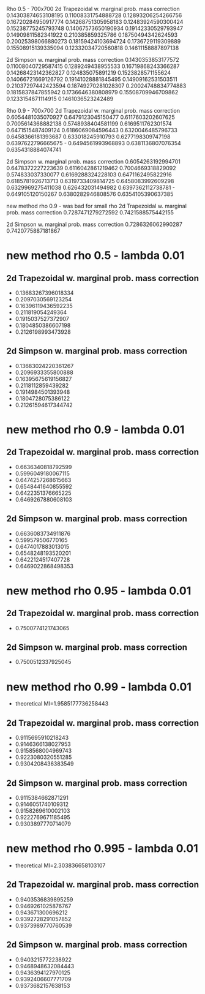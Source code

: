 Rho 0.5 - 700x700
2d Trapezoidal w. marginal prob. mass correction
    0.14303874653108195
    0.11008331754888728
    0.12893206254266756
    0.16720284950917774
    0.14268751305958183
    0.12483924590300424
    0.15238775245793748
    0.14067573650190934
    0.19142330529793947
    0.14909811582341922
    0.210385859325786
    0.18750494342624593
    0.20025398066880273
    0.18159424103694724
    0.1736729119309889
    0.15508915139335094
    0.12332034720560818
    0.14611158887897138

2d Simpson  w. marginal prob. mass correction
    0.1430353853177572
    0.11008040729587415
    0.1289249438955533
    0.16719868243366287
    0.14268423142362827
    0.124835075891219
    0.1523828571155624
    0.14066721669126792
    0.19141028881845495
    0.14909162531503511
    0.21037297442423594
    0.18749270281028307
    0.20024748834774883
    0.1815837847855942
    0.1736646380808979
    0.15508709946709862
    0.1233154671114915
    0.1461036523242489



Rho 0.9 - 700x700
2d Trapezoidal w. marginal prob. mass correction
    0.6054481035070927
    0.6479123045150477
    0.6117603202607625
    0.7005614368882138
    0.5748938404581199
    0.6169511762301574
    0.6471515487409124
    0.6186069084596443
    0.6320046485796733
    0.6458366181393687
    0.633018245910793
    0.6277198309747198
    0.6397622796665675  -
    0.6494561993968893
    0.6381136807076354
    0.6354318884074741

2d Simpson  w. marginal prob. mass correction
    0.6054263192994701
    0.6478372227223639
    0.6116042861219462
    0.7004669318829092
    0.574833037330077
    0.6169288324228103
    0.6471162495822916
    0.6185781926713713
    0.6319733409814725
    0.6458083992609298
    0.6329969275411038
    0.626432031494982
    0.6397362112738781  -
    0.649105120150267
    0.6380282946808576
    0.6354105390637385




new method rho 0.9 - was bad for small rho
2d Trapezoidal w. marginal prob. mass correction
    0.7287471279272592
    0.7421588575442155

2d Simpson  w. marginal prob. mass correction
    0.7286326062990287
    0.7420775887181867





# new method rho 0.5 - lambda 0.01
## 2d Trapezoidal w. marginal prob. mass correction
- 0.13683267396018334
- 0.2097030569123254
- 0.16396119436592235
- 0.211819054249364
- 0.1915037527372907
- 0.1804850386607198
- 0.2126198993473928
## 2d Simpson  w. marginal prob. mass correction
- 0.13683024220361267
- 0.2096933355800888
- 0.16395675619156827
- 0.2118112859439282
- 0.1914984501393948
- 0.1804728075386122
- 0.21261594617344742



# new method rho 0.9 - lambda 0.01
## 2d Trapezoidal w. marginal prob. mass correction
- 0.6636340818792599
- 0.5996049180067115
- 0.6474257268615663
- 0.6548441640855592
- 0.6422351376665225
- 0.6469267880608103
## 2d Simpson  w. marginal prob. mass correction
- 0.6636083734911876
- 0.599579506770165
- 0.6474017883013015
- 0.6548248193520201
- 0.6422124517407728
- 0.6469022868498353



# new method rho 0.95 - lambda 0.01
## 2d Trapezoidal w. marginal prob. mass correction
- 0.7500774121743065
## 2d Simpson  w. marginal prob. mass correction
- 0.7500512337925045




# new method rho 0.99 - lambda 0.01
- theoretical MI=1.9585177736258443
## 2d Trapezoidal w. marginal prob. mass correction
- 0.9115695910218243
- 0.9146366138027953
- 0.9158568004969743
- 0.9223080320551285
- 0.9304208436383549

## 2d Simpson  w. marginal prob. mass correction
- 0.9115384662871291
- 0.9146051740109312
- 0.9158269610002103
- 0.9222769671185495
- 0.9303897770714079




# new method rho 0.995 - lambda 0.01
- theoretical MI=2.303836658103107
## 2d Trapezoidal w. marginal prob. mass correction
- 0.9403536839895259
- 0.9469261025876767
- 0.943671300696212
- 0.9392728291057852
- 0.9373989770760539

## 2d Simpson  w. marginal prob. mass correction
- 0.9403215772238922
- 0.9468948632084443
- 0.9436394127970125
- 0.9392406607771709
- 0.9373682157638153







<!-- Is very stable for large correlations even. But for large correlations, should be more of a strait line, but is too wide which could be from badly estimated (0,0) and (1,1) which when rescaling makes it seem too wide. By having a smaller bandwith here, the probability mass would be less but high MI and hence when rescaling would have a more similar to the theoretical. The too wide (0,0) and (1,1) can also be seen in marginals where they are not uniform.

Refer to regEM from diffusion or one could use K-means clusetering to est. the local variance etc.

For example, for rho = 0.995, multiplying h by 0.3 gets much better results than standard h from scott, but for rho = 0.5, this leads to dramatic overestimation : 0.29900026438141497, actually 0.14384103622589045
-->

<!-- for more dense areas should have smaller bandwidth -> optimally, we would have a local bandwidth -->